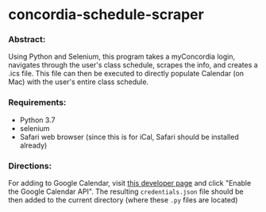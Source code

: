 # concordia-schedule-scraper
### Abstract:
Using Python and Selenium, this program takes a myConcordia login, navigates through the user's class schedule, scrapes the info, and creates a .ics file.
This file can then be executed to directly populate Calendar (on Mac) with the user's entire class schedule.

### Requirements:
* Python 3.7
* selenium
* Safari web browser (since this is for iCal, Safari should be installed already)

### Directions:
For adding to Google Calendar, visit [this developer page](https://developers.google.com/calendar/quickstart/python) and click "Enable the Google Calendar API".
The resulting `credentials.json` file should be then added to the current directory (where these `.py` files are located)